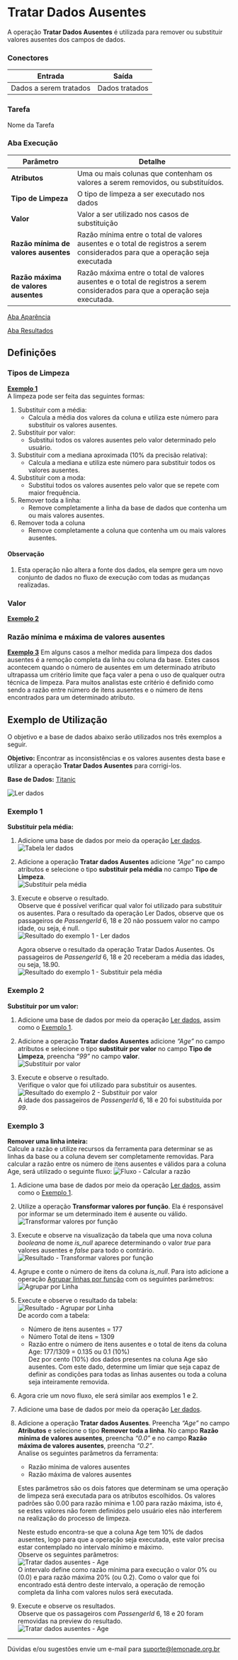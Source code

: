# Tratar Dados Ausentes

A operação **Tratar Dados Ausentes** é utilizada para remover ou substituir valores ausentes dos campos de dados.

### Conectores
| Entrada | Saída |
| --- | --- |
|Dados a serem tratados | Dados tratados |

### Tarefa
Nome da Tarefa

### Aba Execução
| Parâmetro | Detalhe |
| --- | --- |
| **Atributos** | Uma ou mais colunas que contenham os valores a serem removidos, ou substituídos. |
| **Tipo de Limpeza** | O tipo de limpeza a ser executado nos dados |
| **Valor** | Valor a ser utilizado nos casos de substituição |
| **Razão mínima de valores ausentes** | Razão mínima entre o total de valores ausentes e o total de registros a serem considerados para que a operação seja executada |
| **Razão máxima de valores ausentes** | Razão máxima entre o total de valores ausentes e o total de registros a serem considerados para que a operação seja executada. |

[Aba Aparência][1]

[Aba Resultados][2]


## Definições
### Tipos de Limpeza
**[Exemplo 1]**\
A limpeza pode ser feita das seguintes formas:

1. Substituir com a média:
	- Calcula a média dos valores da coluna e utiliza este número para substituir os valores ausentes. 
2. Substituir por valor:
	- Substitui todos os valores ausentes pelo valor determinado pelo usuário.
3. Substituir com a mediana aproximada (10% da precisão relativa):
	- Calcula a mediana e utiliza este número para substituir todos os valores ausentes.
4. Substituir com a moda:
	- Substitui todos os valores ausentes pelo valor que se repete com maior frequência.
5. Remover toda a linha:
	- Remove completamente a linha da base de dados que contenha um ou mais valores ausentes.
6. Remover toda a coluna
	- Remove completamente a coluna que contenha um ou mais valores ausentes. 

#### Observação
1. Esta operação não altera a fonte dos dados, ela sempre gera um novo conjunto de dados no fluxo de execução com todas as mudanças realizadas.

### Valor
**[Exemplo 2]**

### Razão mínima e máxima de valores ausentes
**[Exemplo 3]**
Em alguns casos a melhor medida para limpeza dos dados ausentes é a remoção completa da linha ou coluna da base. Estes casos acontecem quando o número de ausentes em um determinado atributo ultrapassa um critério limite que faça valer a pena o uso de qualquer outra técnica de limpeza. Para muitos analistas este critério é definido como sendo a razão entre número de itens ausentes e o número de itens encontrados para um determinado atributo.


## Exemplo de Utilização
O objetivo e a base de dados abaixo serão utilizados nos três exemplos a seguir.

**Objetivo:** Encontrar as inconsistências e os valores ausentes desta base e utilizar a operação **Tratar Dados Ausentes** para corrigi-los.

**Base de Dados:** [Titanic][3]
	
![Ler dados](/img/spark/manipulacao-de-dados/tratar-dados-ausentes/image2.png)

### Exemplo 1
**Substituir pela média:**

1. Adicione uma base de dados por meio da operação [Ler dados][4]. \
	![Tabela ler dados](/img/spark/manipulacao-de-dados/tratar-dados-ausentes/image1.png)

2. Adicione a operação **Tratar dados Ausentes** adicione *“Age”* no campo atributos e selecione o tipo **substituir pela média** no campo **Tipo de Limpeza**. \
	![Substituir pela média](/img/spark/manipulacao-de-dados/tratar-dados-ausentes/image3.png)

3. Execute e observe o resultado.\
	Observe que é possível verificar qual valor foi utilizado para substituir os ausentes. Para o resultado da operação Ler Dados, observe que os passageiros de *PassengerId* 6, 18 e 20 não possuem valor no campo idade, ou seja, é null.\
	![Resultado do exemplo 1 - Ler dados](/img/spark/manipulacao-de-dados/tratar-dados-ausentes/image5.png)

	Agora observe o resultado da operação Tratar Dados Ausentes. Os passageiros de *PassengerId* 6, 18 e 20 receberam a média das idades, ou seja, 18.90.\
	![Resultado do exemplo 1 - Substituir pela média](/img/spark/manipulacao-de-dados/tratar-dados-ausentes/image4.png)

### Exemplo 2
**Substituir por um valor:**

1. Adicione uma base de dados por meio da operação [Ler dados][4], assim como o [Exemplo 1]. 

2. Adicione a operação **Tratar dados Ausentes** adicione *“Age”* no campo atributos e selecione o tipo **substituir por valor** no campo **Tipo de Limpeza**, preencha *“99”* no campo **valor**.\
	![Substituir por valor](/img/spark/manipulacao-de-dados/tratar-dados-ausentes/image11.png)

3. Execute e observe o resultado.\
	Verifique o valor que foi utilizado para substituir os ausentes.\
	![Resultado do exemplo 2 - Substituir por valor](/img/spark/manipulacao-de-dados/tratar-dados-ausentes/image14.png)\
	A idade dos passageiros de *PassengerId* 6, 18 e 20 foi substituída por *99*.

### Exemplo 3
**Remover uma linha inteira:**\
Calcule a razão e utilize recursos da ferramenta para determinar se as linhas da base ou a coluna devem ser completamente removidas. Para calcular a razão entre os número de itens ausentes e válidos para a coluna Age, será utilizado o seguinte fluxo:
![Fluxo - Calcular a razão](/img/spark/manipulacao-de-dados/tratar-dados-ausentes/image9.png)

1. Adicione uma base de dados por meio da operação [Ler dados][4], assim como o [Exemplo 1].

2. Utilize a operação **Transformar valores por função**. Ela é responsável por informar se um determinado item é ausente ou válido. \
	![Transformar valores por função](/img/spark/manipulacao-de-dados/tratar-dados-ausentes/image12.png)

3. Execute e observe na visualização da tabela que uma nova coluna *booleana* de nome *is_null* aparece determinando o valor *true* para valores ausentes e *false* para todo o contrário. 
	![Resultado - Transformar valores por função](/img/spark/manipulacao-de-dados/tratar-dados-ausentes/image10.png)

4. Agrupe e conte o número de itens da coluna *is_null*. Para isto adicione a operação [Agrupar linhas por função][5] com os seguintes parâmetros:
	![Agrupar por Linha](/img/spark/manipulacao-de-dados/tratar-dados-ausentes/image6.png)

5. Execute e observe o resultado da tabela:
	![Resultado - Agrupar por Linha](/img/spark/manipulacao-de-dados/tratar-dados-ausentes/image13.png)\
	De acordo com a tabela:	
	- Número de itens ausentes = 177
	- Número Total de itens = 1309
	- Razão entre o número de itens ausentes e o total de itens da coluna Age: 177/1309 = 0.135 ou 0.1 (10%)\
	Dez por cento (10%) dos dados presentes na coluna Age são ausentes. Com este dado, determine um limiar que seja capaz de definir as condições para todas as linhas ausentes ou toda a coluna seja inteiramente removida. 

6. Agora crie um novo fluxo, ele será similar aos exemplos 1 e 2.

7. Adicione uma base de dados por meio da operação [Ler dados][4].

8. Adicione a operação **Tratar dados Ausentes**. Preencha *“Age”* no campo **Atributos** e selecione o tipo **Remover toda a linha**. No campo **Razão mínima de valores ausentes**, preencha *“0.0”*  e no campo **Razão máxima de valores ausentes**, preencha *“0.2”*. \
	Analise os seguintes parâmetros da ferramenta:
	- Razão mínima de valores ausentes
	- Razão máxima de valores ausentes

	Estes parâmetros são os dois fatores que determinam se uma operação de limpeza será executada para os atributos escolhidos. Os valores padrões são 0.00 para razão mínima e 1.00 para razão máxima, isto é, se estes valores não forem definidos pelo usuário eles não interferem na realização do processo de limpeza. 

	Neste estudo encontra-se que a coluna Age tem 10% de dados ausentes, logo para que a operação seja executada, este valor precisa estar contemplado no intervalo mínimo e máximo. \
	Observe os seguintes parâmetros:\
	![Tratar dados ausentes - Age](/img/spark/manipulacao-de-dados/tratar-dados-ausentes/image11.png)\
	O intervalo define como razão mínima para execução o valor 0% ou (0.0) e para razão máxima 20% (ou 0.2). Como o valor que foi encontrado está dentro deste intervalo, a operação de remoção completa da linha com valores nulos será executada. 

9. Execute e observe os resultados.\
	Observe que os passageiros com *PassengerId* 6, 18 e 20 foram removidas na preview do resultado.\
	![Tratar dados ausentes - Age](/img/spark/manipulacao-de-dados/tratar-dados-ausentes/image8.png)

-----

Dúvidas e/ou sugestões envie um e-mail para suporte@lemonade.org.br

[Exemplo 1]: #exemplo-1
[Exemplo 2]: #exemplo-2
[Exemplo 3]: #exemplo-3
[1]: /pt-br/spark/documentacao-geral/aba-aparencia.html
[2]: /pt-br/spark/documentacao-geral/aba-resultados.html
[3]: /pt-br/spark/base-de-dados/#titanic
[4]: /pt-br/spark/entrada-e-saida/ler-dados.html
[5]: /pt-br/spark/manipulacao-de-dados/linha-agrupar-por-funcao.html